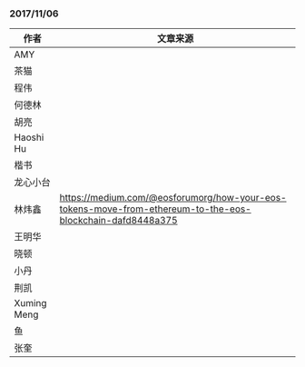 ### 2017/11/06
|作者             |文章来源 |
|----             |---     |
|AMY              |        |
|茶猫             |        |
|程伟             |        |
|何德林           |        |
|胡亮             |        |
|Haoshi Hu        |        |
|楷书             |        |
|龙心小台         |        |
|林炜鑫           | https://medium.com/@eosforumorg/how-your-eos-tokens-move-from-ethereum-to-the-eos-blockchain-dafd8448a375       |
|王明华           |        |
|晓顿             |        |
|小丹             |        |
|荆凯             |        |
|Xuming Meng      |        |
|鱼               |        |
|张奎             |        |
